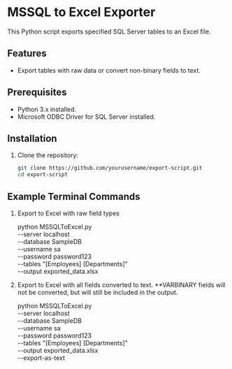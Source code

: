 # MSSQL to Excel Exporter

This Python script exports specified SQL Server tables to an Excel file.

## Features
- Export tables with raw data or convert non-binary fields to text.

## Prerequisites
- Python 3.x installed.
- Microsoft ODBC Driver for SQL Server installed.

## Installation
1. Clone the repository:
   ```bash
   git clone https://github.com/yourusername/export-script.git
   cd export-script

## Example Terminal Commands
1. Export to Excel with raw field types

    python MSSQLToExcel.py \
        --server localhost \
        --database SampleDB \
        --username sa \
        --password password123 \
        --tables "[Employees] [Departments]" \
        --output exported_data.xlsx


2. Export to Excel with all fields converted to text. 
    **VARBINARY fields will not be converted, but will still be included in the output.

    python MSSQLToExcel.py \
        --server localhost \
        --database SampleDB \
        --username sa \
        --password password123 \
        --tables "[Employees] [Departments]" \
        --output exported_data.xlsx \
        --export-as-text

